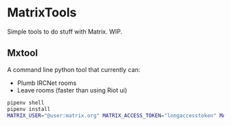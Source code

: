 # MatrixTools

Simple tools to do stuff with Matrix. WIP.

## Mxtool

A command line python tool that currently can:

* Plumb IRCNet rooms
* Leave rooms (faster than using Riot ui)

```bash
pipenv shell
pipenv install
MATRIX_USER="@user:matrix.org" MATRIX_ACCESS_TOKEN="longaccesstoken" MATRIX_SERVER="https://matrix.org" python3 mxtool.py
```
